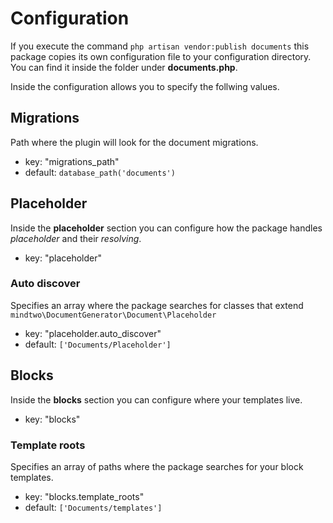 # Configuration

If you execute the command `php artisan vendor:publish documents` this package copies its own configuration file to your configuration directory. You can find it inside the folder under **documents.php**.

Inside the configuration allows you to specify the follwing values.

## Migrations

Path where the plugin will look for the document migrations.

- key: "migrations_path"
- default: `database_path('documents')`

## Placeholder

Inside the **placeholder** section you can configure how the package handles *placeholder* and their *resolving*.

- key: "placeholder"

### Auto discover

Specifies an array where the package searches for classes that extend `mindtwo\DocumentGenerator\Document\Placeholder`

- key: "placeholder.auto_discover"
- default: `['Documents/Placeholder']`

## Blocks

Inside the **blocks** section you can configure where your templates live.

- key: "blocks"

### Template roots

Specifies an array of paths where the package searches for your block templates.

- key: "blocks.template_roots"
- default: `['Documents/templates']`
